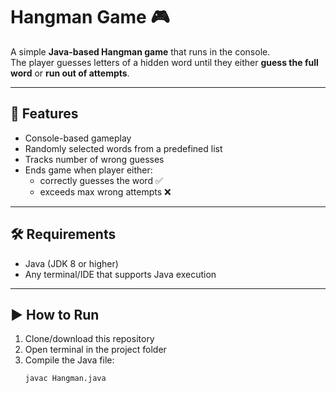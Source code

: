 # Hangman Game 🎮

A simple **Java-based Hangman game** that runs in the console.  
The player guesses letters of a hidden word until they either **guess the full word** or **run out of attempts**.

---

## 📌 Features
- Console-based gameplay
- Randomly selected words from a predefined list
- Tracks number of wrong guesses
- Ends game when player either:
  - correctly guesses the word ✅
  - exceeds max wrong attempts ❌

---

## 🛠️ Requirements
- Java (JDK 8 or higher)
- Any terminal/IDE that supports Java execution

---

## ▶️ How to Run
1. Clone/download this repository  
2. Open terminal in the project folder  
3. Compile the Java file:
   ```bash
   javac Hangman.java
